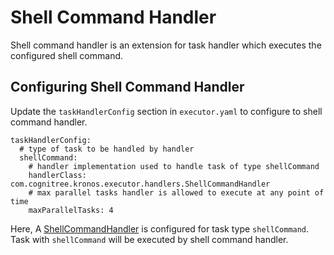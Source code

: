 # Shell Command Handler

Shell command handler is an extension for task handler which executes the configured shell command.

## Configuring Shell Command Handler

Update the `taskHandlerConfig` section in `executor.yaml` to configure to shell command handler.

```
taskHandlerConfig:
  # type of task to be handled by handler
  shellCommand:
    # handler implementation used to handle task of type shellCommand
    handlerClass: com.cognitree.kronos.executor.handlers.ShellCommandHandler
    # max parallel tasks handler is allowed to execute at any point of time
    maxParallelTasks: 4
```

Here, A [ShellCommandHandler](src/main/java/com/cognitree/kronos/executor/handlers/ShellCommandHandler.java) is configured for task type `shellCommand`. Task with `shellCommand` will be executed by shell command handler.